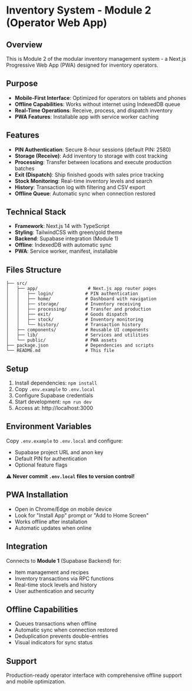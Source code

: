 # Inventory System - Module 2 (Operator Web App)

## Overview
This is Module 2 of the modular inventory management system - a Next.js Progressive Web App (PWA) designed for inventory operators.

## Purpose
- **Mobile-First Interface**: Optimized for operators on tablets and phones
- **Offline Capabilities**: Works without internet using IndexedDB queue
- **Real-Time Operations**: Receive, process, and dispatch inventory
- **PWA Features**: Installable app with service worker caching

## Features
- **PIN Authentication**: Secure 8-hour sessions (default PIN: 2580)
- **Storage (Receive)**: Add inventory to storage with cost tracking
- **Processing**: Transfer between locations and execute production batches
- **Exit (Dispatch)**: Ship finished goods with sales price tracking
- **Stock Monitoring**: Real-time inventory levels and search
- **History**: Transaction log with filtering and CSV export
- **Offline Queue**: Automatic sync when connection restored

## Technical Stack
- **Framework**: Next.js 14 with TypeScript
- **Styling**: TailwindCSS with green/gold theme
- **Backend**: Supabase integration (Module 1)
- **Offline**: IndexedDB with automatic sync
- **PWA**: Service worker, manifest, installable

## Files Structure
```
├── src/
│   ├── app/                   # Next.js app router pages
│   │   ├── login/            # PIN authentication
│   │   ├── home/             # Dashboard with navigation
│   │   ├── storage/          # Inventory receiving
│   │   ├── processing/       # Transfer and production
│   │   ├── exit/             # Goods dispatch
│   │   ├── stock/            # Inventory monitoring
│   │   └── history/          # Transaction history
│   ├── components/           # Reusable UI components
│   ├── lib/                  # Services and utilities
│   └── public/               # PWA assets
├── package.json              # Dependencies and scripts
└── README.md                 # This file
```

## Setup
1. Install dependencies: `npm install`
2. Copy `.env.example` to `.env.local`
3. Configure Supabase credentials
4. Start development: `npm run dev`
5. Access at: http://localhost:3000

## Environment Variables
Copy `.env.example` to `.env.local` and configure:
- Supabase project URL and anon key
- Default PIN for authentication
- Optional feature flags

**⚠️ Never commit `.env.local` files to version control!**

## PWA Installation
- Open in Chrome/Edge on mobile device
- Look for "Install App" prompt or "Add to Home Screen"
- Works offline after installation
- Automatic updates when online

## Integration
Connects to **Module 1** (Supabase Backend) for:
- Item management and recipes
- Inventory transactions via RPC functions
- Real-time stock levels and history
- User authentication and security

## Offline Capabilities
- Queues transactions when offline
- Automatic sync when connection restored
- Deduplication prevents double-entries
- Visual indicators for sync status

## Support
Production-ready operator interface with comprehensive offline support and mobile optimization.
